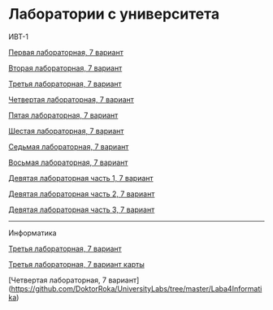 # Лаборатории с университета

ИВТ-1

[Первая лабораторная, 7 вариант](https://github.com/DoktorRoka/UniverSityLabs/tree/master/FirstLabIVT7)

[Вторая лабораторная, 7 вариант](https://github.com/DoktorRoka/UniversityLabs/tree/master/SecondLabIVT7)

[Третья лабораторная, 7 вариант](https://github.com/DoktorRoka/UniversityLabs/tree/master/ThirdLabIVT7)

[Четвертая лабораторная, 7 вариант](https://github.com/DoktorRoka/UniversityLabs/tree/master/FourthLabIVT7)

[Пятая лабораторная, 7 вариант](https://github.com/DoktorRoka/UniversityLabs/tree/master/FiftLaboratory)

[Шестая лабораторная, 7 вариант](https://github.com/DoktorRoka/UniversityLabs/tree/master/Lab6Var7_IVT1_2semestr)

[Седьмая лабораторная, 7 вариант](https://github.com/DoktorRoka/UniversityLabs/tree/master/Lab7Variant7_IVT1)

[Восьмая лабораторная, 7 вариант](https://github.com/DoktorRoka/UniversityLabs/tree/master/Laboratornaya8IVT1_variant7)

[Девятая лабораторная часть 1, 7 вариант](https://github.com/DoktorRoka/UniversityLabs/tree/master/Laba9_variant7_Part1)

[Девятая лабораторная часть 2, 7 вариант](https://github.com/DoktorRoka/UniversityLabs/tree/master/Laba9_variant7_Part2)

[Девятая лабораторная часть 3, 7 вариант](https://github.com/DoktorRoka/UniversityLabs/tree/master/Laba9_variant7_Part3)


------------------------------------------------------------------
Информатика

[Третья лабораторная, 7 вариант](https://github.com/DoktorRoka/UniversityLabs/tree/master/Laboratornaya3IVT7App1)

[Третья лабораторная, 7 вариант карты](https://github.com/DoktorRoka/UniversityLabs/tree/master/Laboratornaya3IVT1_variant7_KARTI)

[Четвертая лабораторная, 7 вариант] (https://github.com/DoktorRoka/UniversityLabs/tree/master/Laba4Informatika)
